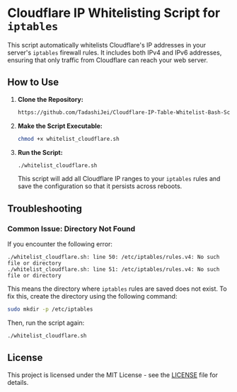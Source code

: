 # Cloudflare IP Whitelisting Script for `iptables`

This script automatically whitelists Cloudflare's IP addresses in your server's `iptables` firewall rules. It includes both IPv4 and IPv6 addresses, ensuring that only traffic from Cloudflare can reach your web server.

## How to Use

1. **Clone the Repository:**
   ```bash
   https://github.com/TadashiJei/Cloudflare-IP-Table-Whitelist-Bash-Script.git
   ```

2. **Make the Script Executable:**
   ```bash
   chmod +x whitelist_cloudflare.sh
   ```

3. **Run the Script:**
   ```bash
   ./whitelist_cloudflare.sh
   ```

   This script will add all Cloudflare IP ranges to your `iptables` rules and save the configuration so that it persists across reboots.

## Troubleshooting

### Common Issue: Directory Not Found

If you encounter the following error:

```
./whitelist_cloudflare.sh: line 50: /etc/iptables/rules.v4: No such file or directory
./whitelist_cloudflare.sh: line 51: /etc/iptables/rules.v4: No such file or directory
```

This means the directory where `iptables` rules are saved does not exist. To fix this, create the directory using the following command:

```bash
sudo mkdir -p /etc/iptables
```

Then, run the script again:

```bash
./whitelist_cloudflare.sh
```

## License

This project is licensed under the MIT License - see the [LICENSE](LICENSE) file for details.
